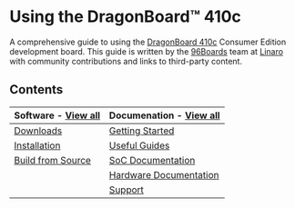 # Using the DragonBoard™ 410c

A comprehensive guide to using the [DragonBoard 410c](https://www.96boards.org/products/ce/dragonboard410c/) Consumer Edition development board. This guide is written by the [96Boards](https://www.96boards.org) team at [Linaro](http://www.linaro.org) with community contributions and links to third-party content.

## Contents

| Software - [View all](Software/README.md)             | Documenation - [View all](Documentation/README.md)             | 
|:------------------------------------------------------|:---------------------------------------------------------------|
| [Downloads](Software/Downloads/README.md)             | [Getting Started](Documentation/GettingStarted/README.md)      |
| [Installation](Software/Installation/README.md)       | [Useful Guides](Documentation/Guides/README.md)                |
| [Build from Source](Software/BuildSource/README.md)   | [SoC Documentation](Documentation/AdditionalDocs/README.md)    |
|                                                       | [Hardware Documentation](Documentation/HardwareDocs/README.md) |
|                                                       | [Support](Documentation/Troubleshooting/README.md)

